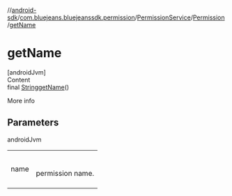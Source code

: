//[android-sdk](../../../../index.md)/[com.bluejeans.bluejeanssdk.permission](../../index.md)/[PermissionService](../index.md)/[Permission](index.md)/[getName](get-name.md)



# getName  
[androidJvm]  
Content  
final [String](https://developer.android.com/reference/kotlin/java/lang/String.html)[getName](get-name.md)()  
  
More info  


## Parameters  
  
androidJvm  
  
| | |
|---|---|
| <a name="com.bluejeans.bluejeanssdk.permission/PermissionService.Permission/getName/#/PointingToDeclaration/"></a>name| <a name="com.bluejeans.bluejeanssdk.permission/PermissionService.Permission/getName/#/PointingToDeclaration/"></a><br><br>permission name.<br><br>|
  
  



